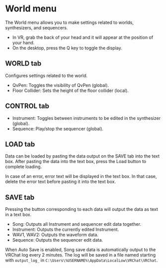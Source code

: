 # World menu

The World menu allows you to make settings related to worlds, synthesizers, and sequencers.

* In VR, grab the back of your head and it will appear at the position of your hand.
* On the desktop, press the Q key to toggle the display.

## WORLD tab

Configures settings related to the world.

* QvPen: Toggles the visibility of QvPen (global).
* Floor Collider: Sets the height of the floor collider (local).

## CONTROL tab

* Instrument: Toggles between instruments to be edited in the synthesizer (global).
* Sequence: Play/stop the sequencer (global).

## LOAD tab

Data can be loaded by pasting the data output on the SAVE tab into the text box.
After pasting the data into the text box, press the Load button to complete loading.

In case of an error, error text will be displayed in the text box.
In that case, delete the error text before pasting it into the text box.

## SAVE tab

Pressing the button corresponding to each data will output the data as text in a text box.

* Song: Outputs all Instrument and sequencer edit data together.
* Instrument: Outputs the currently edited Instrument.
* WAV1, WAV2: Outputs the waveform data.
* Sequence: Outputs the sequencer edit data.

When Auto Save is enabled, Song save data is automatically output to the VRChat log every 2 minutes.
The log will be saved in a file named starting with `output_log_` in `C:\Users\%USERNAME%\AppData\LocalLow\VRChat\VRChat`.
